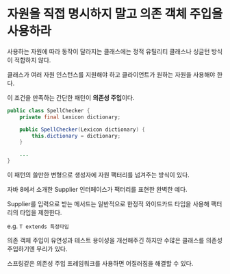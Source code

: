 # 자원을 직접 명시하지 말고 의존 객체 주입을 사용하라

사용하는 자원에 따라 동작이 달라지는 클래스에는 정적 유틸리티 클래스나 싱글턴 방식이 적합하지 않다.

클래스가 여러 자원 인스턴스를 지원해야 하고 클라이언트가 원하는 자원을 사용해야 한다.

이 조건을 만족하는 간단한 패턴이 **의존성 주입**이다.

```java
public class SpellChecker {
    private final Lexicon dictionary;

    public SpellChecker(Lexicon dictionary) {
        this.dictionary = dictionary;
    }

    ...
}
```

이 패턴의 쓸만한 변형으로 생성자에 자원 팩터리를 넘겨주는 방식이 있다.

자바 8에서 소개한 Supplier<T> 인터페이스가 팩터리를 표현한 완벽한 예다.

Supplier<T>를 입력으로 받는 메서드는 일반적으로 한정적 와이드카드 타입을 사용해 팩터리의 타입을 제한한다.

e.g. `T extends 특정타입`

의존 객체 주입이 유연성과 테스트 용이성을 개선해주긴 하지만 수많은 클래스를 의존성 주입하기엔 무리가 있다.

스프링같은 의존성 주입 프레임워크를 사용하면 어질러짐을 해결할 수 있다.

